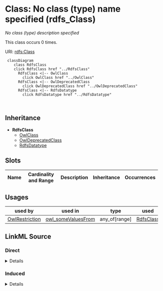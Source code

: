 

# Class: No class (type) name specified (rdfs_Class)


_No class (type) description specified_






This class occurs 0 times.


URI: [rdfs:Class](http://www.w3.org/2000/01/rdf-schema#Class)






```mermaid
 classDiagram
    class RdfsClass
    click RdfsClass href "../RdfsClass"
      RdfsClass <|-- OwlClass
        click OwlClass href "../OwlClass"
      RdfsClass <|-- OwlDeprecatedClass
        click OwlDeprecatedClass href "../OwlDeprecatedClass"
      RdfsClass <|-- RdfsDatatype
        click RdfsDatatype href "../RdfsDatatype"
      
      
```





## Inheritance
* **RdfsClass**
    * [OwlClass](../classes/OwlClass.md)
    * [OwlDeprecatedClass](../classes/OwlDeprecatedClass.md)
    * [RdfsDatatype](../classes/RdfsDatatype.md)



## Slots

| Name | Cardinality and Range | Description | Inheritance | Occurrences |
| ---  | --- | --- | --- | --- |





## Usages

| used by | used in | type | used |
| ---  | --- | --- | --- |
| [OwlRestriction](../classes/OwlRestriction.md) | [owl_someValuesFrom](../slots/owl_someValuesFrom.md) | any_of[range] | [RdfsClass](../classes/RdfsClass.md) |











## LinkML Source

<!-- TODO: investigate https://stackoverflow.com/questions/37606292/how-to-create-tabbed-code-blocks-in-mkdocs-or-sphinx -->

### Direct

<details>

```yaml
name: rdfs_Class
conforms_to: No schema conformance document specified
annotations:
  count:
    tag: count
    value: 0
description: No class (type) description specified
title: No class (type) name specified
from_schema: fio-kg
rank: 1000
class_uri: rdfs:Class

```
</details>

### Induced

<details>

```yaml
name: rdfs_Class
conforms_to: No schema conformance document specified
annotations:
  count:
    tag: count
    value: 0
description: No class (type) description specified
title: No class (type) name specified
from_schema: fio-kg
rank: 1000
class_uri: rdfs:Class

```
</details>